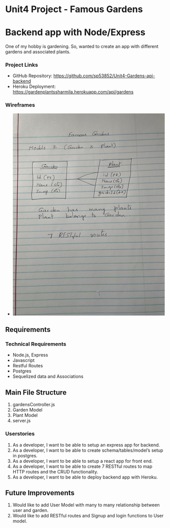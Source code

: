 # Unit4 Project - Famous Gardens
# Backend app with Node/Express
One of my hobby is gardening. So, wanted to create an app with different gardens and associated plants.

### Project Links
- GitHub Repository: https://github.com/sp53852/Unit4-Gardens-api-backend
- Heroku Deployment: https://gardenplantssharmila.herokuapp.com/api/gardens

### Wireframes
 - ![informed optimism?](img/IMG_0669.jpg)

## Requirements
### Technical Requirements
-	Node.js, Express
-	Javascript
-	Restful Routes
-	Postgres
-	Sequelized data and Associations

## Main File Structure
1. gardensController.js
2. Garden Model
3. Plant Model
4. server.js

### Userstories
1.	As a developer, I want to be able to setup an express app for backend.
2.	As a developer, I want to be able to create schema/tables/model’s setup in postgres. 
3.	As a developer, I want to be able to setup a react app for front end.
4. As a developer, I want to be able to create 7 RESTful routes to map HTTP routes and the CRUD functionality.
5.	As a developer, I want to be able to deploy backend app with Heroku.

## Future Improvements
1. Would like to add User Model with many to many relationship between user and garden. 
2. Would like to add RESTful routes and Signup and login functions to User model.